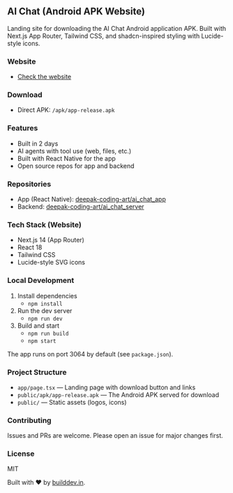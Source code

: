 ## AI Chat (Android APK Website)

Landing site for downloading the AI Chat Android application APK. Built with Next.js App Router, Tailwind CSS, and shadcn-inspired styling with Lucide-style icons.

### Website

- [Check the website](https://aichat.builddev.in)

### Download

- Direct APK: `/apk/app-release.apk`

### Features

- Built in 2 days
- AI agents with tool use (web, files, etc.)
- Built with React Native for the app
- Open source repos for app and backend

### Repositories

- App (React Native): [deepak-coding-art/ai_chat_app](https://github.com/deepak-coding-art/ai_chat_app)
- Backend: [deepak-coding-art/ai_chat_server](https://github.com/deepak-coding-art/ai_chat_server)

### Tech Stack (Website)

- Next.js 14 (App Router)
- React 18
- Tailwind CSS
- Lucide-style SVG icons

### Local Development

1. Install dependencies
   - `npm install`
2. Run the dev server
   - `npm run dev`
3. Build and start
   - `npm run build`
   - `npm start`

The app runs on port 3064 by default (see `package.json`).

### Project Structure

- `app/page.tsx` — Landing page with download button and links
- `public/apk/app-release.apk` — The Android APK served for download
- `public/` — Static assets (logos, icons)

### Contributing

Issues and PRs are welcome. Please open an issue for major changes first.

### License

MIT

Built with ❤️ by [builddev.in](https://builddev.in).
